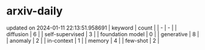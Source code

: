 # arxiv-daily
updated on 2024-01-11 22:13:51.958691
| keyword | count |
| - | - |
| diffusion | 6 |
| self-supervised | 3 |
| foundation model | 0 |
| generative | 8 |
| anomaly | 2 |
| in-context | 1 |
| memory | 4 |
| few-shot | 2 |

